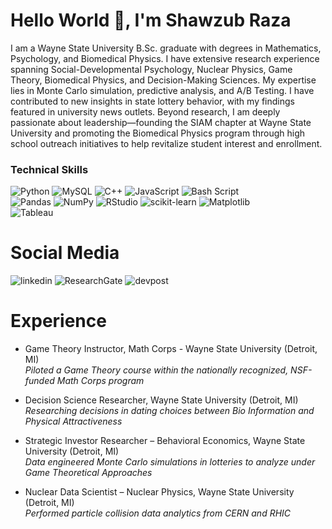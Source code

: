 # Hello World 👋,  I'm Shawzub Raza

I am a Wayne State University B.Sc. graduate with degrees in Mathematics, Psychology, and Biomedical Physics. I have extensive research experience spanning Social-Developmental Psychology, Nuclear Physics, Game Theory, Biomedical Physics, and Decision-Making Sciences. My expertise lies in Monte Carlo simulation, predictive analysis, and A/B Testing. I have contributed to new insights in state lottery behavior, with my findings featured in university news outlets. Beyond research, I am deeply passionate about leadership—founding the SIAM chapter at Wayne State University and promoting the Biomedical Physics program through high school outreach initiatives to help revitalize student interest and enrollment.

### Technical Skills
![Python](https://img.shields.io/badge/python-3670A0?style=for-the-badge&logo=python&logoColor=ffdd54) ![MySQL](https://img.shields.io/badge/mysql-4479A1.svg?style=for-the-badge&logo=mysql&logoColor=white) ![C++](https://img.shields.io/badge/c++-%2300599C.svg?style=for-the-badge&logo=c%2B%2B&logoColor=white) ![JavaScript](https://img.shields.io/badge/javascript-%23323330.svg?style=for-the-badge&logo=javascript&logoColor=%23F7DF1E) ![Bash Script](https://img.shields.io/badge/bash_script-%23121011.svg?style=for-the-badge&logo=gnu-bash&logoColor=white) </br>
![Pandas](https://img.shields.io/badge/pandas-%23150458.svg?style=for-the-badge&logo=pandas&logoColor=white) ![NumPy](https://img.shields.io/badge/numpy-%23013243.svg?style=for-the-badge&logo=numpy&logoColor=white) ![RStudio](https://img.shields.io/badge/RStudio-4285F4?style=for-the-badge&logo=rstudio&logoColor=white) ![scikit-learn](https://img.shields.io/badge/scikit--learn-%23F7931E.svg?style=for-the-badge&logo=scikit-learn&logoColor=white) ![Matplotlib](https://img.shields.io/badge/Matplotlib-%23ffffff.svg?style=for-the-badge&logo=Matplotlib&logoColor=black)</br>
![Tableau](https://img.shields.io/badge/Tableau-E97627?style=for-the-badge&logo=Tableau&logoColor=white)


# Social Media
![linkedin](https://img.shields.io/badge/LinkedIn-0077B5?style=for-the-badge&logo=linkedin&logoColor=white) ![ResearchGate](https://img.shields.io/badge/ResearchGate-00CCBB?style=for-the-badge&logo=ResearchGate&logoColor=white) ![devpost](https://img.shields.io/badge/Devpost-003E54?style=for-the-badge&logo=Devpost&logoColor=white)

# Experience 
- Game Theory Instructor, Math Corps - Wayne State University (Detroit, MI)                            
_Piloted a Game Theory course within the nationally recognized, NSF-funded Math Corps program_

- Decision Science Researcher, Wayne State University (Detroit, MI)                                                                          
_Researching decisions in dating choices between Bio Information and Physical Attractiveness_


- Strategic Investor Researcher – Behavioral Economics, Wayne State University (Detroit, MI)                       
_Data engineered Monte Carlo simulations in lotteries to analyze under Game Theoretical Approaches_


- Nuclear Data Scientist – Nuclear Physics, Wayne State University (Detroit, MI)                                                     
_Performed particle collision data analytics from CERN and RHIC_



